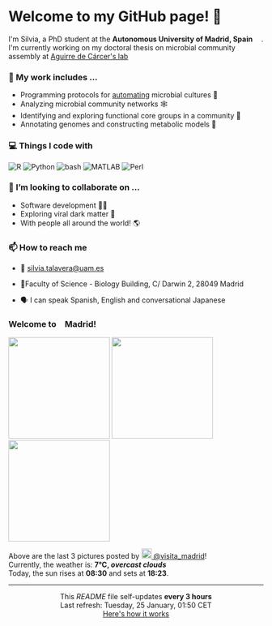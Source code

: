 <h1>Welcome to my GitHub page! 👋</h1>

<p>I'm Silvia, a PhD student at the <b>Autonomous University of Madrid, Spain</b> <img src="https://img.icons8.com/color/48/000000/spain-circular.png" width="13"/>. I'm currently working on my doctoral thesis on microbial community assembly at <a href="https://aguirredecarcerlab96.webnode.es/home2/">Aguirre de Cárcer's lab</a></p>

<h3>🔭 My work includes ...</h3>

- Programming protocols for <a href="https://github.com/Opentrons/opentrons">automating</a> microbial cultures 🌱
- Analyzing microbial community networks 🕸️
- Identifying and exploring functional core groups in a community 🔎
- Annotating genomes and constructing metabolic models 🧪

<h3>💻 Things I code with</h3>
<p>
<img alt="R" src="https://img.shields.io/badge/-R-006dc8?style=flat-square&logo=R&logoColor=white" />
<img alt="Python" src="https://img.shields.io/badge/-Python-e7c804?style=flat-square&logo=Python&logoColor=white" />
<img alt="bash" src="https://img.shields.io/badge/-bash-1f2329?style=flat-square&logo=bash&logoColor=white" />
<img alt="MATLAB" src="https://img.shields.io/badge/-MATLAB-ea6e00?style=flat-square&logo=M&logoColor=white" />
<img alt="Perl" src="https://img.shields.io/badge/-Perl-00bcde?style=flat-square&logo=Perl&logoColor=white" />
</p>

<h3>👯 I’m looking to collaborate on ...</h3>

- Software development 👩‍💻
- Exploring viral dark matter 🦠
- With people all around the world! 🌎


<h3>📫 How to reach me</h3>

- 📧 silvia.talavera@uam.es
<!--TODO<p>🐦</p>-->
- 📍Faculty of Science - Biology Building, C/ Darwin 2, 28049 Madrid
<!-- removed map for now <a src="https://www.google.com/maps/embed?pb=!1m18!1m12!1m3!1d3031.9459086334964!2d-3.6941238846002302!3d40.5427841793507!2m3!1f0!2f0!3f0!3m2!1i1024!2i768!4f13.1!3m3!1m2!1s0xd422b0f7649a2cd%3A0x5a19437753ab7822!2sFacultad%20de%20Ciencias%20(Edificio%20Biolog%C3%ADa)%2C%20C.%20Darwin%2C%202%2C%2028049%20Madrid!5e0!3m2!1sen!2ses!4v1641811065955!5m2!1sen!2ses"><img src="map.png" width="400"></a>-->
- 🗣️ I can speak Spanish, English and conversational Japanese

<!--
<h3>📰 My lab's last news</h3>
TODO
-->

<h3> Welcome to <img src="https://img.icons8.com/color/48/000000/spain-circular.png" width="13"/>Madrid!</h3>
<p><img width="200" src="https:&#x2F;&#x2F;cdn3.dumpor.com&#x2F;view?q&#x3D;zgjZmJ2N9QWaz91Yu9lJyUkQBVjRxYTPl9mJ35kWxp0aVVULCZDN3s2YKR3RPhUTRNkbEhWOoxEOCd2Z5RFTI90SaRkUZlDVB9FMw0DavZCNtcTPiN2YmEUQBFkQn1EMkZmQB1TbkVmJzY2VqxWOYF0dFJ3NuhDePpVbh1zYo92Xj52XmEDMx0DdhN2Xj52XmQXZu5ibkNmYm5SYuZmLy0iMyYXZpZmLtFmcnFGdz5Wa9QHafNmbf9zZwpmLu9lNzQTM3YDOzkTNyYzMycTOyEjMflDMxcDM0QTOzITO4AzM481NyITOwMjM3IzLwgDMxgHM4ATMw9SNxU2LyZ2L1ETL1gDOy4SM1Q3L29Cdl5mLuR2YiZmLh5mZuITLyIjdllmZu0WYydWY0Nnbp9yL6MHc0RHa" /> <img width="200" src="https:&#x2F;&#x2F;cdn3.dumpor.com&#x2F;view?q&#x3D;zgjZmJ2N9QWaz91Yu9lJ3EjN5YjRxYTPl9mJnZUQFBzU6RGSkZTayZDS2FTQIhkQNlXVrJTathWUxskYwMVTZdTNnZnb1gDVB9FMw0DavZCNtcTPiN2YmEUQBFkQn1EMkZmQB1TbkVmJtkVclJFOYF0anhTaYR3NnVFc41zYo92Xj52XmATMx0DdhN2Xj52XmQXZu5ibkNmYm5SYuZmLy0iMyYXZpZmLtFmcnFGdz5Wa9QHafNmbf9zZwpmLu9FMxEzN4gDN0QDN3ADN2gjMyUTMfJDOyMDN3kzN1MDMzATOy81M3UjNwMjM3IzLwgDMxgHM4ATMw9SNxU2LyZ2L1ETL1gDOy4SM1Q3L29Cdl5mLuR2YiZmLh5mZuITLyIjdllmZu0WYydWY0Nnbp9yL6MHc0RHa" /> <img width="200" src="https:&#x2F;&#x2F;cdn3.dumpor.com&#x2F;view?q&#x3D;zgjZmJ2N9QWaz91Yu9lJDZTQ5YjRxYTPl9mJR90RwlDdMVWdL9mNspXethmbzEmVUhnSfVGO3kFdDZkQH5WS6pUZ28kMs1CVB9FMw0DavZCNtcTPiN2YmEUQBFkQn1EMkZmQB1TbkVmJmFUWqF1XYFUQJpVbG9lS1dEV41zYo92Xj52XmUDMx0DdhN2Xj52XmQXZu5ibkNmYm5SYuZmLx0iMyYXZpZmLtFmcnFGdz5Wa9QHafNmbf9zZwpmLu9FN4IDO3QjN4kjM5QTMycTO2AzNfVDOzIjNwAjN1AzN2ETM28FM1UTO5EjM3IzLwgDMxgHM4ATMz9SNxU2LyZ2L1ETL1gDOy4SM1Q3L29Cdl5mLuR2YiZmLh5mZuETLyIjdllmZu0WYydWY0Nnbp9yL6MHc0RHa" /></p>
<p>Above are the last 3 pictures posted by <a href="https://www.instagram.com/visita_madrid/" target="_blank"><img src="https://upload.wikimedia.org/wikipedia/commons/thumb/e/e7/Instagram_logo_2016.svg/1024px-Instagram_logo_2016.svg.png" width="20"/> @visita_madrid</a>!<br/>Currently, the weather is: <b> 7°C, <i>overcast clouds</i></b></br>Today, the sun rises at <b>08:30</b> and sets at <b>18:23</b>.</p>


------------
<p align="center">This <i>README</i> file self-updates <b>every 3 hours</b></br>Last refresh: Tuesday, 25 January, 01:50 CET<br /><a href="https://medium.com/@th.guibert/how-to-create-a-self-updating-readme-md-for-your-github-profile-f8b05744ca91">Here's how it works</a></p>
